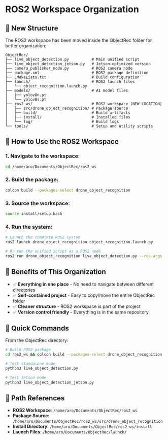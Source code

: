 # ROS2 Workspace Organization

## 📁 New Structure

The ROS2 workspace has been moved inside the ObjectRec folder for better organization:

```
ObjectRec/
├── live_object_detection.py          # Main unified script
├── live_object_detection_jetson.py   # Jetson-optimized version
├── camera_publisher_node.py          # ROS2 camera node
├── package.xml                       # ROS2 package definition
├── CMakeLists.txt                    # Build configuration
├── launch/                           # ROS2 launch files
│   └── object_recognition.launch.py
├── models/                           # AI model files
│   ├── yolov8n.pt
│   └── yolov8s.pt
├── ros2_ws/                          # ROS2 workspace (NEW LOCATION)
│   ├── src/drone_object_recognition/ # Package source
│   ├── build/                        # Build artifacts
│   ├── install/                      # Installed files
│   └── log/                          # Build logs
└── tools/                            # Setup and utility scripts
```

## 🚀 How to Use the ROS2 Workspace

### 1. Navigate to the workspace:
```bash
cd /home/aro/Documents/ObjectRec/ros2_ws
```

### 2. Build the package:
```bash
colcon build --packages-select drone_object_recognition
```

### 3. Source the workspace:
```bash
source install/setup.bash
```

### 4. Run the system:
```bash
# Launch the complete ROS2 system
ros2 launch drone_object_recognition object_recognition.launch.py

# Or run the unified script as a ROS2 node
ros2 run drone_object_recognition live_object_detection.py --ros-args
```

## 🎯 Benefits of This Organization

- ✅ **Everything in one place** - No need to navigate between different directories
- ✅ **Self-contained project** - Easy to copy/move the entire ObjectRec folder
- ✅ **Cleaner structure** - ROS2 workspace is part of the project
- ✅ **Version control friendly** - Everything is in the same repository

## 🔧 Quick Commands

From the ObjectRec directory:

```bash
# Build ROS2 package
cd ros2_ws && colcon build --packages-select drone_object_recognition

# Test standalone mode
python3 live_object_detection.py

# Test Jetson mode
python3 live_object_detection_jetson.py
```

## 📍 Path References

- **ROS2 Workspace**: `/home/aro/Documents/ObjectRec/ros2_ws`
- **Package Source**: `/home/aro/Documents/ObjectRec/ros2_ws/src/drone_object_recognition`
- **Install Directory**: `/home/aro/Documents/ObjectRec/ros2_ws/install`
- **Launch Files**: `/home/aro/Documents/ObjectRec/launch/`
